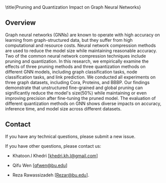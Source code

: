 \title{Pruning and Quantization Impact on Graph Neural Networks}

## Overview

Graph neural networks (GNNs) are known to operate with high accuracy on learning from graph-structured data, but they suffer from high computational and resource costs. Neural network compression methods are used to reduce the model size while maintaining reasonable accuracy. Two of the common neural network compression techniques include pruning and quantization. In this research, we empirically examine the effects of three pruning methods and three quantization methods on different GNN models, including graph classification tasks, node classification tasks, and link prediction. We conducted all experiments on three graph datasets, including Cora, Proteins, and BBBP. Our findings demonstrate that unstructured fine-grained and global pruning can significantly reduce the model's size(50\%) while maintaining or even improving precision after fine-tuning the pruned model. The evaluation of different quantization methods on GNN shows diverse impacts on accuracy, inference time, and model size across different datasets. 


## Contact

If you have any technical questions, please submit a new issue.

If you have other questions, please contact us:

- Khatoon.l Khedri [khedri.kh.l@gmail.com] 

- Qifu Wen [qfwen@bu.edu] 
 
- Reza Rawassizadeh [Rezar@bu.edu].

